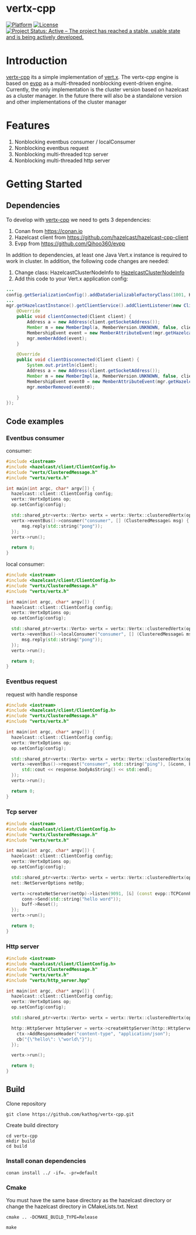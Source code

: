 # vertx-cpp

[![Platform](https://img.shields.io/badge/platform-%20%20%20%20Linux-green.svg?style=flat)](https://github.com/kathog/vertx-cpp)
[![License](https://img.shields.io/badge/license-%20%20BSD%203%20clause-yellow.svg?style=flat)](LICENSE)
[![Project Status: Active – The project has reached a stable, usable state and is being actively developed.](http://www.repostatus.org/badges/latest/active.svg)](http://www.repostatus.org/#active)

# Introduction

[vertx-cpp](https://github.com/kathog/vertx-cpp) its a simple implementation of [vert.x](https://github.com/eclipse-vertx/vert.x). The vertx-cpp engine is based on [evpp](https://github.com/Qihoo360/evpp) as a multi-threaded nonblocking event-driven engine.
Currently, the only implementation is the cluster version based on hazelcast as a cluster manager. In the future there will also be a standalone version and other implementations of the cluster manager

# Features

1. Nonblocking eventbus consumer / localConsumer
2. Nonblocking eventbus request
3. Nonblocking multi-threaded tcp server
3. Nonblocking multi-threaded http server

# Getting Started
## Dependencies
To develop with [vertx-cpp](https://github.com/kathog/vertx-cpp) we need to gets 3 dependencies:
1. Conan from https://conan.io
2. Hazelcast client from https://github.com/hazelcast/hazelcast-cpp-client
3. Evpp from https://github.com/Qihoo360/evpp

In addition to dependencies, at least one Java Vert.x instance is required to work in cluster. In addition, the following code changes are needed:
1. Change class: HazelcastClusterNodeInfo to [HazelcastClusterNodeInfo](https://github.com/kathog/vertx-cpp/blob/master/java/HazelcastClusterNodeInfo.java)
2. Add this code to your Vert.x application config:
```java
...
config.getSerializationConfig().addDataSerializableFactoryClass(1001, HazelcastClusterNodeInfo.class);
...
mgr.getHazelcastInstance().getClientService().addClientListener(new ClientListener() {
    @Override
    public void clientConnected(Client client) {
        Address a = new Address(client.getSocketAddress());
        Member m = new MemberImpl(a, MemberVersion.UNKNOWN, false, client.getUuid());
        MembershipEvent event = new MemberAttributeEvent(mgr.getHazelcastInstance().getCluster(), m, MemberAttributeOperationType.PUT, client.getUuid(), null);
        mgr.memberAdded(event);
    }

    @Override
    public void clientDisconnected(Client client) {
        System.out.println(client);
        Address a = new Address(client.getSocketAddress());
        Member m = new MemberImpl(a, MemberVersion.UNKNOWN, false, client.getUuid());
        MembershipEvent event0 = new MemberAttributeEvent(mgr.getHazelcastInstance().getCluster(), m, MemberAttributeOperationType.REMOVE, client.getUuid(), null);
        mgr.memberRemoved(event0);

    }
});
```



## Code examples

### Eventbus consumer
consumer:

```cpp
#include <iostream>
#include <hazelcast/client/ClientConfig.h>
#include "vertx/ClusteredMessage.h"
#include "vertx/vertx.h"

int main(int argc, char* argv[]) {
  hazelcast::client::ClientConfig config;
  vertx::VertxOptions op;
  op.setConfig(config);

  std::shared_ptr<vertx::Vertx> vertx = vertx::Vertx::clusteredVertx(op);
  vertx->eventBus()->consumer("consumer", [] (ClusteredMessage& msg) {
      msg.reply(std::string("pong"));
  });
  vertx->run();

  return 0;
}
```

local consumer:

```cpp
#include <iostream>
#include <hazelcast/client/ClientConfig.h>
#include "vertx/ClusteredMessage.h"
#include "vertx/vertx.h"

int main(int argc, char* argv[]) {
  hazelcast::client::ClientConfig config;
  vertx::VertxOptions op;
  op.setConfig(config);

  std::shared_ptr<vertx::Vertx> vertx = vertx::Vertx::clusteredVertx(op);
  vertx->eventBus()->localConsumer("consumer", [] (ClusteredMessage& msg) {
      msg.reply(std::string("pong"));
  });
  vertx->run();

  return 0;
}
```

### Eventbus request
request with handle response

```cpp
#include <iostream>
#include <hazelcast/client/ClientConfig.h>
#include "vertx/ClusteredMessage.h"
#include "vertx/vertx.h"

int main(int argc, char* argv[]) {
  hazelcast::client::ClientConfig config;
  vertx::VertxOptions op;
  op.setConfig(config);

  std::shared_ptr<vertx::Vertx> vertx = vertx::Vertx::clusteredVertx(op);
  vertx->eventBus()->request("consumer", std::string("ping"), [&conn, buff] (ClusteredMessage& response) {
      std::cout << response.bodyAsString() << std::endl;
  });
  vertx->run();

  return 0;
}
```

### Tcp server

```cpp
#include <iostream>
#include <hazelcast/client/ClientConfig.h>
#include "vertx/ClusteredMessage.h"
#include "vertx/vertx.h"

int main(int argc, char* argv[]) {
  hazelcast::client::ClientConfig config;
  vertx::VertxOptions op;
  op.setConfig(config);

  std::shared_ptr<vertx::Vertx> vertx = vertx::Vertx::clusteredVertx(op);
  net::NetServerOptions netOp;

  vertx->createNetServer(netOp)->listen(9091, [&] (const evpp::TCPConnPtr& conn, evpp::Buffer* buff)  {
      conn->Send(std::string("hello word"));
      buff->Reset();
  });
  vertx->run();

  return 0;
}
```

### Http server
```cpp
#include <iostream>
#include <hazelcast/client/ClientConfig.h>
#include "vertx/ClusteredMessage.h"
#include "vertx/vertx.h"
#include "vertx/http_server.hpp"

int main(int argc, char* argv[]) {
  hazelcast::client::ClientConfig config;
  vertx::VertxOptions op;
  op.setConfig(config);

  std::shared_ptr<vertx::Vertx> vertx = vertx::Vertx::clusteredVertx(op);

  http::HttpServer httpServer = vertx->createHttpServer(http::HttpServerOptions{}.setPoolSize(1))->addRoute("/", [&](evpp::EventLoop* loop, const evpp::http::ContextPtr& ctx, const evpp::http::HTTPSendResponseCallback& cb) {
    ctx->AddResponseHeader("content-type", "application/json");
    cb("{\"hello\": \"world\"}");
  });

  vertx->run();

  return 0;
}
```

## Build
Clone repository
```
git clone https://github.com/kathog/vertx-cpp.git
```
Create build directory
```
cd vertx-cpp
mkdir build
cd build
```
### Install conan dependencies
```
conan install ../ -if=. -pr=default
```
### Cmake
You must have the same base directory as the hazelcast directory or change the hazelcast directory in CMakeLists.txt.
Next
```
cmake .. -DCMAKE_BUILD_TYPE=Release
```
```
make
```
